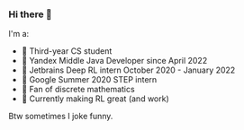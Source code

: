 ### Hi there 👋

I'm a:
- 🌈 Third-year CS student
- 🦏 Yandex Middle Java Developer since April 2022
- 🦄 Jetbrains Deep RL intern October 2020 - January 2022
- 🥦 Google Summer 2020 STEP intern
- 💚 Fan of discrete mathematics
- 🐷 Currently making RL great (and work) 


Btw sometimes I joke funny.

